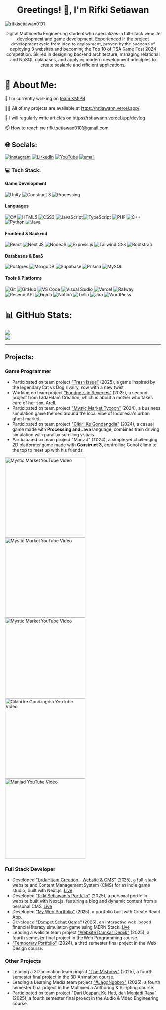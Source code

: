 <h1 align="center">Greetings! 👋, I'm Rifki Setiawan </h1>

<p align="left"> <img src="https://komarev.com/ghpvc/?username=rifkisetiawan0101&label=Profile%20views&color=818cf8&style=flat" alt="rifkisetiawan0101" /> </p>

<p align="center">Digital Multimedia Engineering student who specializes in full-stack website development and game development. Experienced in the project development cycle from idea to deployment, proven by the success of deploying 3 websites and becoming the Top 10 of TSA Game Fest 2024 competition. Skilled in designing backend architecture, managing relational and NoSQL databases, and applying modern development principles to create scalable and efficient applications.</p>

# 💫 About Me:
🔭 I’m currently working on [team KMIPN](https://github.com/kmipndamkardepok)

👨‍💻 All of my projects are available at https://rstiawann.vercel.app/

📝 I will regularly write articles on https://rstiawann.vercel.app/devlog

📫 How to reach me rifki.setiawan0101@gmail.com

## 🌐 Socials:
[![Instagram](https://img.shields.io/badge/Instagram-%23E4405F.svg?logo=Instagram&logoColor=white)](https://instagram.com/rstiawann_) [![LinkedIn](https://img.shields.io/badge/LinkedIn-%230077B5.svg?logo=linkedin&logoColor=white)](https://linkedin.com/in/rifki-setiawan0101) [![YouTube](https://img.shields.io/badge/YouTube-%23FF0000.svg?logo=YouTube&logoColor=white)](https://youtube.com/@rstiawann) [![email](https://img.shields.io/badge/Email-D14836?logo=gmail&logoColor=white)](mailto:rifki.setiawan0101@gmail.com) 

### 💻 Tech Stack:

#### Game Development
![Unity](https://img.shields.io/badge/unity-%23000000.svg?style=for-the-badge&logo=unity&logoColor=white)
![Construct 3](https://img.shields.io/badge/Construct_3-000000?style=for-the-badge&logo=construct-3&logoColor=white)
![Processing](https://img.shields.io/badge/Processing-000000?style=for-the-badge&logo=processing&logoColor=white)

#### Languages
![C#](https://img.shields.io/badge/c%23-%23239120.svg?style=for-the-badge&logo=csharp&logoColor=white)
![HTML5](https://img.shields.io/badge/html5-%23E34F26.svg?style=for-the-badge&logo=html5&logoColor=white)
![CSS3](https://img.shields.io/badge/css3-%231572B6.svg?style=for-the-badge&logo=css3&logoColor=white)
![JavaScript](https://img.shields.io/badge/javascript-%23323330.svg?style=for-the-badge&logo=javascript&logoColor=%23F7DF1E)
![TypeScript](https://img.shields.io/badge/typescript-%23007ACC.svg?style=for-the-badge&logo=typescript&logoColor=white)
![PHP](https://img.shields.io/badge/php-%23777BB4.svg?style=for-the-badge&logo=php&logoColor=white)
![C++](https://img.shields.io/badge/c++-%2300599C.svg?style=for-the-badge&logo=c%2B%2B&logoColor=white)
![Python](https://img.shields.io/badge/python-3670A0?style=for-the-badge&logo=python&logoColor=ffdd54)
![Java](https://img.shields.io/badge/java-%23ED8B00.svg?style=for-the-badge&logo=openjdk&logoColor=white)

#### Frontend & Backend
![React](https://img.shields.io/badge/react-%2320232a.svg?style=for-the-badge&logo=react&logoColor=%2361DAFB)
![Next JS](https://img.shields.io/badge/Next-black?style=for-the-badge&logo=next.js&logoColor=white)
![NodeJS](https://img.shields.io/badge/node.js-6DA55F?style=for-the-badge&logo=node.js&logoColor=white)
![Express.js](https://img.shields.io/badge/express.js-%23404d59.svg?style=for-the-badge&logo=express&logoColor=%2361DAFB)
![Tailwind CSS](https://img.shields.io/badge/tailwind_css-%2338B2AC.svg?style=for-the-badge&logo=tailwind-css&logoColor=white)
![Bootstrap](https://img.shields.io/badge/bootstrap-%238511FA.svg?style=for-the-badge&logo=bootstrap&logoColor=white)

#### Databases & BaaS
![Postgres](https://img.shields.io/badge/postgres-%23316192.svg?style=for-the-badge&logo=postgresql&logoColor=white)
![MongoDB](https://img.shields.io/badge/MongoDB-%234ea94b.svg?style=for-the-badge&logo=mongodb&logoColor=white)
![Supabase](https://img.shields.io/badge/Supabase-3ECF8E?style=for-the-badge&logo=supabase&logoColor=white)
![Prisma](https://img.shields.io/badge/Prisma-3982CE?style=for-the-badge&logo=Prisma&logoColor=white)
![MySQL](https://img.shields.io/badge/mysql-4479A1.svg?style=for-the-badge&logo=mysql&logoColor=white)

#### Tools & Platforms
![Git](https://img.shields.io/badge/git-%23F05033.svg?style=for-the-badge&logo=git&logoColor=white)
![GitHub](https://img.shields.io/badge/github-%23121011.svg?style=for-the-badge&logo=github&logoColor=white)
![VS Code](https://img.shields.io/badge/VS_Code-007ACC?style=for-the-badge&logo=visual-studio-code&logoColor=white)
![Visual Studio](https://img.shields.io/badge/Visual_Studio-5C2D91?style=for-the-badge&logo=visual-studio&logoColor=white)
![Vercel](https://img.shields.io/badge/Vercel-000000?style=for-the-badge&logo=vercel&logoColor=white)
![Railway](https://img.shields.io/badge/Railway-0B0D12?style=for-the-badge&logo=railway&logoColor=white)
![Resend API](https://img.shields.io/badge/Resend-000000?style=for-the-badge&logo=resend&logoColor=white)
![Figma](https://img.shields.io/badge/figma-%23F24E1E.svg?style=for-the-badge&logo=figma&logoColor=white)
![Notion](https://img.shields.io/badge/Notion-%23000000.svg?style=for-the-badge&logo=notion&logoColor=white)
![Trello](https://img.shields.io/badge/Trello-%23026AA7.svg?style=for-the-badge&logo=Trello&logoColor=white)
![Jira](https://img.shields.io/badge/jira-%230A0FFF.svg?style=for-the-badge&logo=jira&logoColor=white)
![WordPress](https://img.shields.io/badge/WordPress-%23117AC9.svg?style=for-the-badge&logo=WordPress&logoColor=white)

# 📊 GitHub Stats:
![](https://nirzak-streak-stats.vercel.app/?user=rifkisetiawan0101&theme=dark&hide_border=false)<br/>
![](https://github-readme-stats.vercel.app/api/top-langs/?username=rifkisetiawan0101&theme=dark&hide_border=false&include_all_commits=true&count_private=true&layout=compact)

<!--
![](https://github-readme-stats.vercel.app/api?username=rifkisetiawan0101&theme=dark&hide_border=false&include_all_commits=true&count_private=true)<br/>

## 🏆 GitHub Trophies
![](https://github-profile-trophy.vercel.app/?username=rifkisetiawan0101&theme=monokai&no-frame=false&no-bg=true&margin-w=4)

### 🔝 Top Contributed Repo
![](https://github-contributor-stats.vercel.app/api?username=rifkisetiawan0101&limit=5&theme=dark&combine_all_yearly_contributions=true)

-->

---

## Projects:

### Game Programmer

- Participated on team project ["Trash Issue"](https://ladahitamcreation.itch.io/trash-issue) (2025), a game inspired by the legendary Cat vs Dog rivalry, now with a new twist.
- Working on team project ["Fondness in Reveries"](https://ladahitamcreation.itch.io/fondness-in-reveries) (2025), a second project from LadaHitam Creation, which is about a mother who takes care of her son, Arell.
- Participated on team project ["Mystic Market Tycoon"](https://github.com/rifkisetiawan0101/MysticMarketTycoon) (2024), a business simulation game themed around the local vibe of Indonesia's urban ghost market.
- Participated on team project ["Cikini Ke Gondangdia"](https://github.com/rifkisetiawan0101/Cikini-Ke-Gondangdia) (2024), a casual game made with **Processing and Java** language, combines train driving simulation with parallax scrolling visuals.
- Participated on team project "Manjad" (2024), a simple yet challenging 2D platformer game made with **Construct 3**, controlling Gebol climb to the top to meet up with his friends.

<p align="left">
  <!-- Trash Issue -->
  <a href="https://youtu.be/_RHRycjatj0?si=_h4dFxdavhq8Mr-o" target="_blank">
    <img src="https://img.youtube.com/vi/_RHRycjatj0/0.jpg" alt="Mystic Market YouTube Video" width="260"/>
  </a>
  <!-- Fondness in Reveries -->
  <a href="https://youtu.be/j_vg7ThkjQE?si=vsuKIHhIzS-BzWJm" target="_blank">
    <img src="https://img.youtube.com/vi/j_vg7ThkjQE/0.jpg" alt="Mystic Market YouTube Video" width="260"/>
  </a>
  <!-- Mystic Market -->
  <a href="https://youtu.be/CdgIDbUS7bo?si=EKWbWNgNMICkFkAc" target="_blank">
    <img src="https://img.youtube.com/vi/CdgIDbUS7bo/0.jpg" alt="Mystic Market YouTube Video" width="260"/>
  </a>
  <!-- Cikini ke Gondangdia -->
  <a href="https://youtu.be/vSi4UqEW16I?si=H29lKZX52JJBtkf9" target="_blank">
    <img src="https://img.youtube.com/vi/vSi4UqEW16I/0.jpg" alt="Cikini ke Gondangdia YouTube Video" width="260"/>
  </a>
  <!-- Manjad -->
  <a href="https://youtu.be/qTV3yais-3U?si=QI4nCRHTXzUw-EG4" target="_blank">
    <img src="https://img.youtube.com/vi/qTV3yais-3U/0.jpg" alt="Manjad YouTube Video" width="260"/>
  </a>
</p>

### Full Stack Developer

- Developed ["LadaHitam Creation - Website & CMS"](https://github.com/rifkisetiawan0101/ladahitamcreation) (2025), a full-stack website and Content Management System (CMS) for an indie game studio, built with Next.js. [Live](https://www.ladahitam.my.id/)
- Developed ["Rifki Setiawan's Portfolio"](https://github.com/rifkisetiawan0101/rstiawann-portfolio) (2025), a personal portfolio website built with Next.js, featuring a blog and dynamic content from a personal CMS. [Live](https://rstiawann.vercel.app/)
- Developed ["My Web Portfolio"](https://github.com/rifkisetiawan0101/my-web-portfolio) (2025), a portfolio built with Create React App.
- Developed ["Dompet Sehat Game"](https://github.com/rifkisetiawan0101/Dompet-Sehat-Game) (2025), an interactive web-based financial literacy simulation game using MERN Stack. [Live](https://dompet-sehat-game.vercel.app/)
- Leading a website team project ["Website Damkar Depok"](https://github.com/rifkisetiawan0101/Website-Damkar-Depok) (2025), a fourth semester final project in the Web Programming course.
- ["Temporary Portfolio"](https://github.com/rifkisetiawan0101/Personal-Portfolio) (2024), a third semester final project in the Web Design course.

### Other Projects

- Leading a 3D animation team project ["The Misbrew"](https://youtu.be/KhWlnyI7htA?feature=shared) (2025), a fourth semestet final project in the 3D Animation course.
- Leading a Learning Media team project ["#JagoNgobrol"](https://youtu.be/rHxLwGc80PQ?feature=shared) (2025), a fourth semester final project in the Multimedia Authoring & Scripting course.
- Participated on team project ["Dari Ucapan, Ke Hati, dan Menjadi Rasa"](https://youtu.be/odorBME8NAI?feature=shared) (2025), a fourth semester final project in the Audio & Video Engineering course. 
